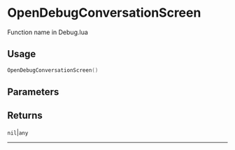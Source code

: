 # OpenDebugConversationScreen
Function name in Debug.lua
## Usage
```lua
OpenDebugConversationScreen()
```
## Parameters

## Returns
`nil`|`any`

---